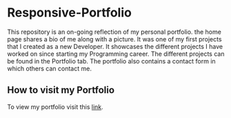 # Responsive-Portfolio

This repository is an on-going reflection of my personal portfolio. the home page shares a bio of me along with a picture. It was one of my first projects that I created as a new Developer. It showcases the different projects I have worked on since starting my Programming career. The different projects can be found in the Portfolio tab. The portfolio also contains a contact form in which others can contact me. 

## **How to visit my Portfolio**

To view my portfolio visit this [link](https://kooldrmony.github.io/Responsive-Portfolio/).
